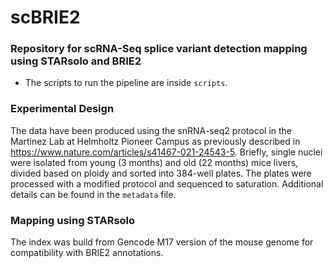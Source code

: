 # scBRIE2

### Repository for scRNA-Seq splice variant detection mapping using STARsolo and BRIE2

- The scripts to run the pipeline are inside `scripts`.

### Experimental Design

The data have been produced using the snRNA-seq2 protocol in the Martinez Lab at Helmholtz Pioneer Campus as previously described in https://www.nature.com/articles/s41467-021-24543-5. 
Briefly, single nuclei were isolated from young (3 months) and old (22 months) mice livers, divided based on ploidy and sorted into 384-well plates. The plates were processed with a  modified protocol and sequenced to saturation. Additional details can be found in the `metadata` file.

### Mapping using STARsolo

The index was build from Gencode M17 version of the mouse genome for compatibility with BRIE2 annotations.


